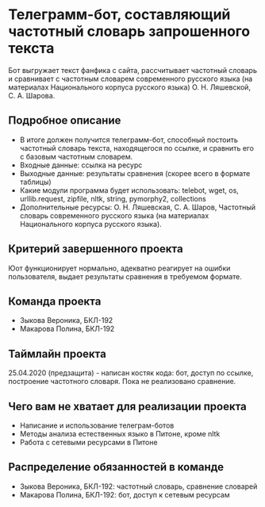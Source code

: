 # Телеграмм-бот, составляющий частотный словарь запрошенного текста

Бот выгружает текст фанфика с сайта, рассчитывает частотный словарь и сравнивает с частотным словарем современного русского языка (на материалах Национального корпуса русского языка) О. Н. Ляшевской, С. А. Шарова.

## Подробное описание

- В итоге должен получится телеграмм-бот, способный постоить частотный словарь текста, находящегося по ссылке, и сравнить его с базовым частотным словарем.
- Входные данные: ссылка на ресурс
- Выходные данные: результаты сравнения (скорее всего в формате таблицы)
- Какие модули программа будет использовать: telebot, wget, os, urllib.request, zipfile, nltk, string, pymorphy2, collections
- Дополнительные ресурсы: О. Н. Ляшевская, С. А. Шаров, Частотный словарь современного русского языка (на материалах Национального корпуса русского языка).

## Критерий завершенного проекта

Юот функционирует нормально, адекватно реагирует на ошибки пользователя, выдает результаты сравнения в требуемом формате.

## Команда проекта

- Зыкова Вероника, БКЛ-192
- Макарова Полина, БКЛ-192

## Таймлайн проекта

25.04.2020 (предзащита) - написан костяк кода: бот, доступ по ссылке, построение частотного словаря. Пока не реализовано сравнение.

## Чего вам не хватает для реализации проекта

- Написание и использование телеграм-ботов
- Методы анализа естественных языко в Питоне, кроме nltk
- Работа с сетевыми ресурсами в Питоне

## Распределение обязанностей в команде

- Зыкова Вероника, БКЛ-192: частотный словарь, сравнение словарей
- Макарова Полина, БКЛ-192: бот, доступ к сетевым ресурсам
